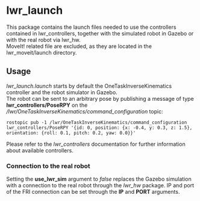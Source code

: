  
# lwr_launch

This package contains the launch files needed to use the controllers contained in lwr_controllers, together with the simulated robot in Gazebo or with the real robot via lwr_hw.  
MoveIt! related file are excluded, as they are located in the lwr_moveit/launch directory.  

## Usage
_lwr_launch.launch_ starts by default the OneTaskInverseKinematics controller and the robot simulator in Gazebo.  
The robot can be sent to an arbitrary pose by publishing a message of type __lwr_controllers/PoseRPY__ on the _/lwr/OneTaskInverseKinematics/command_configuration_ topic:

    rostopic pub -1 /lwr/OneTaskInverseKinematics/command_configuration lwr_controllers/PoseRPY '{id: 0, position: {x: -0.4, y: 0.3, z: 1.5}, orientation: {roll: 0.1, pitch: 0.2, yaw: 0.0}}'

Please refer to the _lwr_controllers_ documentation for further information about available controllers.  

### Connection to the real robot
Setting the __use_lwr_sim__ argument to _false_ replaces the Gazebo simulation with a connection to the real robot through the _lwr_hw_ package. IP and port of the FRI connection can be set through the __IP__ and __PORT__ arguments.
